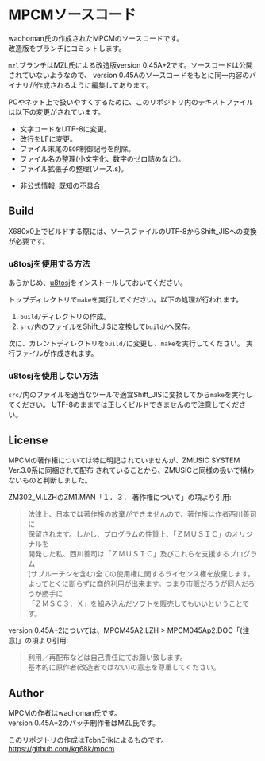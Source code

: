 # MPCMソースコード

wachoman氏の作成されたMPCMのソースコードです。  
改造版をブランチにコミットします。

`mzl`ブランチはMZL氏による改造版version 0.45A+2です。ソースコードは公開されていないようなので、
version 0.45Aのソースコードをもとに同一内容のバイナリが作成されるように編集してあります。

PCやネット上で扱いやすくするために、このリポジトリ内のテキストファイルは以下の変更がされています。
* 文字コードをUTF-8に変更。
* 改行をLFに変更。
* ファイル末尾の`EOF`制御記号を削除。
* ファイル名の整理(小文字化、数字のゼロ詰めなど)。
* ファイル拡張子の整理(ソース.s)。

<!-- -->
* 非公式情報: [既知の不具合](https://github.com/kg68k/x68.memo/blob/main/tool/bugs.md#mpcm-version-045a)


## Build

X680x0上でビルドする際には、ソースファイルのUTF-8からShift_JISへの変換が必要です。

### u8tosjを使用する方法

あらかじめ、[u8tosj](https://github.com/kg68k/u8tosj)をインストールしておいてください。

トップディレクトリで`make`を実行してください。以下の処理が行われます。
1. `build/`ディレクトリの作成。
3. `src/`内のファイルをShift_JISに変換して`build/`へ保存。

次に、カレントディレクトリを`build/`に変更し、`make`を実行してください。
実行ファイルが作成されます。

### u8tosjを使用しない方法

`src/`内のファイルを適当なツールで適宜Shift_JISに変換してから`make`を実行してください。
UTF-8のままでは正しくビルドできませんので注意してください。


## License
MPCMの著作権については特に明記されていませんが、ZMUSIC SYSTEM Ver.3.0系に同梱されて配布
されていることから、ZMUSICと同様の扱いで構わないものと判断しました。

ZM302_M.LZHのZM1.MAN「１．３．  著作権について」の項より引用:

>   法律上、日本では著作権の放棄ができませんので、著作権は作者西川善司に  
> 保留されます。しかし、プログラムの性質上、「ＺＭＵＳＩＣ」のオリジナルを  
> 開発した私、西川善司は「ＺＭＵＳＩＣ」及びこれらを支援するプログラム  
> (サブルーチンを含む)全ての使用権に関するライセンス権を放棄します。  
> よってとくに断らずに商的利用が出来ます。つまり市販だろうが同人だろうが勝手に  
> 「ＺＭＳＣ３．Ｘ」を組み込んだソフトを販売してもいいということです。  

version 0.45A+2については、MPCM45A2.LZH &gt; MPCM045Ap2.DOC「(注意)」の項より引用:

> 利用／再配布などは自己責任にてお願い致します。  
> 基本的に原作者(改造者ではない)の意志を尊重してください。  


## Author
MPCMの作者はwachoman氏です。  
version 0.45A+2のパッチ制作者はMZL氏です。  

このリポジトリの作成はTcbnErikによるものです。  
https://github.com/kg68k/mpcm
